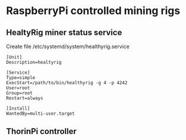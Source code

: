 # RaspberryPi controlled mining rigs

## HealtyRig miner status service

Create file /etc/systemd/system/healthyrig.service
```
[Unit]
Description=healtyrig

[Service]
Type=simple
ExecStart=/path/to/bin/healthyrig -g 4 -p 4242
User=root
Group=root
Restart=always

[Install]
WantedBy=multi-user.target
```

## ThorinPi controller